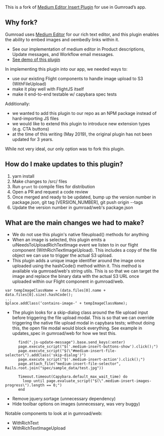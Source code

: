 This is a fork of [Medium Editor Insert Plugin](https://github.com/orthes/medium-editor-insert-plugin) for use in Gumroad’s app.

## Why fork?
Gumroad uses [Medium Editor](https://github.com/yabwe/medium-editor) for our rich text editor, and this plugin enables the ability to embed images and oembedly links within it.

- See our implementation of medium editor in Product descriptions, Update messages, and Workflow email messages.
- [See demo of this plugin](http://orthes.github.io/medium-editor-insert-plugin)

In implementing this plugin into our app, we needed ways to:
- use our existing Flight components to handle image upload to S3 (WithFileUpload)
- make it play well with FlightJS itself
- make it end-to-end testable w/ capybara spec tests

Additionally:
- we wanted to add this plugin to our repo as an NPM package instead of hard-importing JS files
- we would like to extend this plugin to introduce new extension types (e.g. CTA buttons)
- at the time of this writing (May 2019), the original plugin has not been updated for 3 years.

While not very ideal, our only option was to fork this plugin.

## How do I make updates to this plugin?

1) yarn install
1) Make changes to /src/ files
3) Run `grunt` to compile files for distribution
4) Open a PR and request a code review
5) Once merged and ready to be updated, bump up the version number in package.json, git tag [VERSION_NUMBER], git push origin --tags
6) Update the version number in gumroad/web's package.json

## What are the main changes we had to make?

- We do not use this plugin's native fileupload() methods for anything
- When an image is selected, this plugin emits a uiNeedsToUploadRichTextImage event we listen to in our flight component (WithRichTextImageUpload). This includes a copy of the file object we can use to trigger the actual S3 upload.
- This plugin adds a unique image identifier around the image once uploaded using the hashCode() method within it. This method is available via gumroad/web's string utils. This is so that we can target the image and replace the binary data with the actual S3 URL once uploaded within our Flight component in gumroad/web.

```
var tempImageClassName = (data.files[0].name + data.files[0].size).hashCode();
...
$place.addClass(‘contains-image-‘ + tempImageClassName);
```
- The plugin looks for a skip-dialog class around the file upload input before triggering the file upload modal. This is so that we can override triggering the native file upload modal in capybara tests; without doing this, the open file modal would block everything. See example in updates_spec in gumroad/web for how we test this.
```
      find(".js-update-message").base.send_keys(:enter)
      page.execute_script("$('.medium-insert-buttons-show').click();")
      page.execute_script("$(\"#medium-insert-file-selector\").addClass('skip-dialog')")
      page.execute_script("$('.medium-insert-action').click();")
      page.attach_file("medium-insert-file-selector", Rails.root.join("spec/sample_data/test.jpg"))

      Timeout.timeout(Capybara.default_max_wait_time) do
        loop until page.evaluate_script("$(\".medium-insert-images-progress\").length == 0;")
      end

```
- Remove jquery.sortage (unnecessary dependency)
- Hide toolbar options on images (unnecessary, was very buggy)

Notable components to look at in gumroad/web:
- WithRichText
- WithRichTextImageUpload
